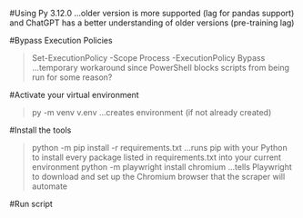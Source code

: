 #Using Py 3.12.0 
...older version is more supported (lag for pandas support) and ChatGPT has a better understanding of older versions (pre-training lag)

#Bypass Execution Policies
> Set-ExecutionPolicy -Scope Process -ExecutionPolicy Bypass
...temporary workaround since PowerShell blocks scripts from being run for some reason?

#Activate your virtual environment
> py -m venv v.env
...creates environment (if not already created)

#Install the tools
> python -m pip install -r requirements.txt
...runs pip with your Python to install every package listed in requirements.txt into your current environment
> python -m playwright install chromium
...tells Playwright to download and set up the Chromium browser that the scraper will automate

#Run script
> 